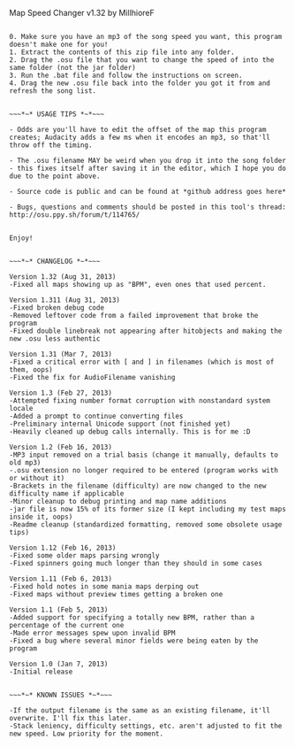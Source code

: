 Map Speed Changer v1.32
by MillhioreF


~~~*~* HOW TO USE *~*~~~

0. Make sure you have an mp3 of the song speed you want, this program doesn't make one for you!
1. Extract the contents of this zip file into any folder.
2. Drag the .osu file that you want to change the speed of into the same folder (not the jar folder)
3. Run the .bat file and follow the instructions on screen.
4. Drag the new .osu file back into the folder you got it from and refresh the song list.


~~~*~* USAGE TIPS *~*~~~

- Odds are you'll have to edit the offset of the map this program creates; Audacity adds a few ms when it encodes an mp3, so that'll throw off the timing.

- The .osu filename MAY be weird when you drop it into the song folder - this fixes itself after saving it in the editor, which I hope you do due to the point above.

- Source code is public and can be found at *github address goes here*

- Bugs, questions and comments should be posted in this tool's thread: http://osu.ppy.sh/forum/t/114765/


Enjoy!


~~~*~* CHANGELOG *~*~~~

Version 1.32 (Aug 31, 2013)
-Fixed all maps showing up as "BPM", even ones that used percent.

Version 1.311 (Aug 31, 2013)
-Fixed broken debug code
-Removed leftover code from a failed improvement that broke the program
-Fixed double linebreak not appearing after hitobjects and making the new .osu less authentic

Version 1.31 (Mar 7, 2013)
-Fixed a critical error with [ and ] in filenames (which is most of them, oops)
-Fixed the fix for AudioFilename vanishing

Version 1.3 (Feb 27, 2013)
-Attempted fixing number format corruption with nonstandard system locale
-Added a prompt to continue converting files
-Preliminary internal Unicode support (not finished yet)
-Heavily cleaned up debug calls internally. This is for me :D

Version 1.2 (Feb 16, 2013)
-MP3 input removed on a trial basis (change it manually, defaults to old mp3)
-.osu extension no longer required to be entered (program works with or without it)
-Brackets in the filename (difficulty) are now changed to the new difficulty name if applicable
-Minor cleanup to debug printing and map name additions
-jar file is now 15% of its former size (I kept including my test maps inside it, oops)
-Readme cleanup (standardized formatting, removed some obsolete usage tips)

Version 1.12 (Feb 16, 2013)
-Fixed some older maps parsing wrongly
-Fixed spinners going much longer than they should in some cases

Version 1.11 (Feb 6, 2013)
-Fixed hold notes in some mania maps derping out
-Fixed maps without preview times getting a broken one

Version 1.1 (Feb 5, 2013)
-Added support for specifying a totally new BPM, rather than a percentage of the current one
-Made error messages spew upon invalid BPM
-Fixed a bug where several minor fields were being eaten by the program

Version 1.0 (Jan 7, 2013)
-Initial release


~~~*~* KNOWN ISSUES *~*~~~

-If the output filename is the same as an existing filename, it'll overwrite. I'll fix this later.
-Stack leniency, difficulty settings, etc. aren't adjusted to fit the new speed. Low priority for the moment.